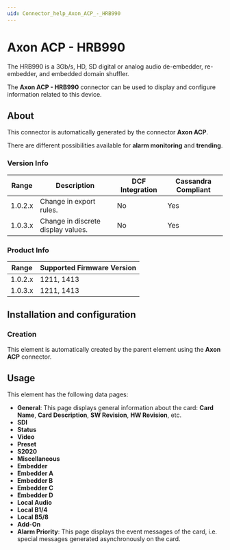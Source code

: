 ```yaml
---
uid: Connector_help_Axon_ACP_-_HRB990
---
```


# Axon ACP - HRB990

The HRB990 is a 3Gb/s, HD, SD digital or analog audio de-embedder, re-embedder, and embedded domain shuffler.

The **Axon ACP - HRB990** connector can be used to display and configure information related to this device.

## About

This connector is automatically generated by the connector **Axon ACP**.

There are different possibilities available for **alarm monitoring** and **trending**.

### Version Info

| Range     | Description                        | DCF Integration     | Cassandra Compliant     |
|------------------|------------------------------------|---------------------|-------------------------|
| 1.0.2.x          | Change in export rules.            | No                  | Yes                     |
| 1.0.3.x          | Change in discrete display values. | No                  | Yes                     |

### Product Info

| Range | Supported Firmware Version |
|------------------|-----------------------------|
| 1.0.2.x          | 1211, 1413                  |
| 1.0.3.x          | 1211, 1413                  |

## Installation and configuration

### Creation

This element is automatically created by the parent element using the **Axon ACP** connector.

## Usage

This element has the following data pages:

- **General**: This page displays general information about the card: **Card Name**, **Card Description**, **SW Revision**, **HW Revision**, etc.
- **SDI**
- **Status**
- **Video**
- **Preset**
- **S2020**
- **Miscellaneous**
- **Embedder**
- **Embedder A**
- **Embedder B**
- **Embedder C**
- **Embedder D**
- **Local Audio**
- **Local B1/4**
- **Local B5/8**
- **Add-On**
- **Alarm Priority**: This page displays the event messages of the card, i.e. special messages generated asynchronously on the card.
